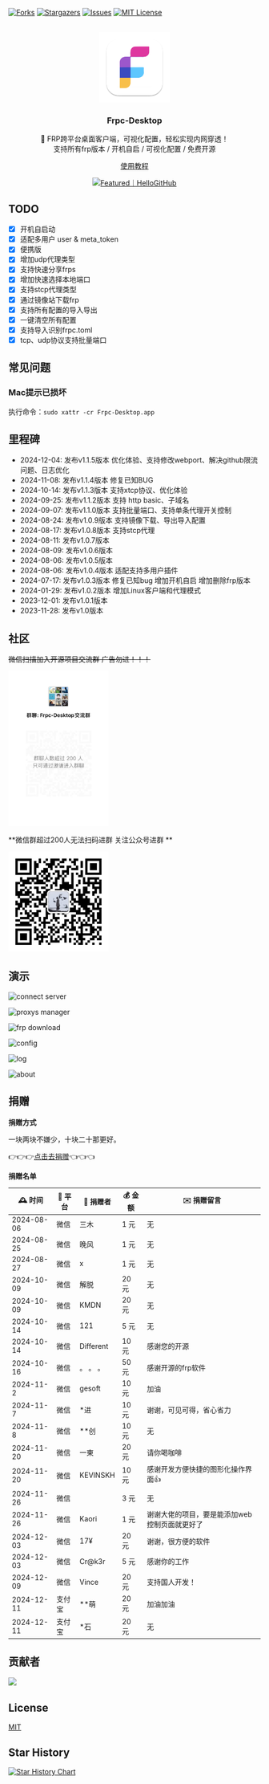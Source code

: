 <a name="readme-top"></a>

<!-- PROJECT SHIELDS -->
[![Forks][forks-shield]][forks-url]
[![Stargazers][stars-shield]][stars-url]
[![Issues][issues-shield]][issues-url]
[![MIT License][license-shield]][license-url]

<!-- PROJECT LOGO -->
<br />
<div align="center">
  <a href="https://github.com/luckjiawei/frpc-desktop">
    <img src="public/logo/pack/1024x1024.png" alt="Logo" width="140">
  </a>

<h3 align="center">Frpc-Desktop</h3>

  <p align="center">
    🎉 FRP跨平台桌面客户端，可视化配置，轻松实现内网穿透！
    <br />
    支持所有frp版本 / 开机自启 / 可视化配置 / 免费开源
  </p>

  <p><a href="https://jwinks.com/p/frp/#frp%E6%98%AF%E4%BB%80%E4%B9%88">使用教程</a></p>


<a href="https://hellogithub.com/repository/b0dc116e9f2e4b8188da5a6d3e1bd8a4" target="_blank"><img src="https://abroad.hellogithub.com/v1/widgets/recommend.svg?rid=b0dc116e9f2e4b8188da5a6d3e1bd8a4&claim_uid=8ZMOhz30mGJAHpa" alt="Featured｜HelloGitHub" style="width: 250px; height: 54px;" width="250" height="54" /></a>
</div>

## TODO

- [x] 开机自启动
- [x] 适配多用户 user & meta_token
- [x] 便携版
- [x] 增加udp代理类型
- [x] 支持快速分享frps
- [x] 增加快速选择本地端口
- [x] 支持stcp代理类型
- [x] 通过镜像站下载frp
- [x] 支持所有配置的导入导出
- [x] 一键清空所有配置
- [x] 支持导入识别frpc.toml
- [x] tcp、udp协议支持批量端口

## 常见问题

### Mac提示已损坏

执行命令：`sudo xattr -cr Frpc-Desktop.app`

## 里程碑

- 2024-12-04: 发布v1.1.5版本 优化体验、支持修改webport、解决github限流问题、日志优化
- 2024-11-08: 发布v1.1.4版本 修复已知BUG
- 2024-10-14: 发布v1.1.3版本 支持xtcp协议、优化体验
- 2024-09-25: 发布v1.1.2版本 支持 http basic、子域名
- 2024-09-07: 发布v1.1.0版本 支持批量端口、支持单条代理开关控制
- 2024-08-24: 发布v1.0.9版本 支持镜像下载、导出导入配置
- 2024-08-17: 发布v1.0.8版本 支持stcp代理
- 2024-08-11: 发布v1.0.7版本
- 2024-08-09: 发布v1.0.6版本
- 2024-08-06: 发布v1.0.5版本
- 2024-08-06: 发布v1.0.4版本 适配支持多用户插件
- 2024-07-17: 发布v1.0.3版本 修复已知bug 增加开机自启 增加删除frp版本
- 2024-01-29: 发布v1.0.2版本 增加Linux客户端和代理模式
- 2023-12-01: 发布v1.0.1版本
- 2023-11-28: 发布v1.0版本

## 社区

~~微信扫描加入开源项目交流群 广告勿进！！！~~

 <img src="screenshots/wechat-qr.png" alt="二维码" width="200">

**微信群超过200人无法扫码进群 关注公众号进群 **

 <img src="screenshots/mp_qr.jpg" alt="公众号二维码" width="200">

## 演示

![connect server](https://github.com/luckjiawei/frpc-desktop/blob/main/screenshots/conn.png?raw=true)

![proxys manager](https://github.com/luckjiawei/frpc-desktop/blob/main/screenshots/proxys.png?raw=true)

![frp download](https://github.com/luckjiawei/frpc-desktop/blob/main/screenshots/versions.png?raw=true)

![config](https://github.com/luckjiawei/frpc-desktop/blob/main/screenshots/config.png?raw=true)

![log](https://github.com/luckjiawei/frpc-desktop/blob/main/screenshots/log.png?raw=true)

![about](https://github.com/luckjiawei/frpc-desktop/blob/main/screenshots/about.png?raw=true)

## 捐赠

**捐赠方式**

一块两块不嫌少，十块二十那更好。

👉👉👉[点击去捐赠](https://jwinks.com/donate/)👈👈👈

**捐赠名单**

| 🕰 时间      | 📡 平台 | 🤲 捐赠者    | 💰 金额 | ✉️ 捐赠留言                  |
|------------|-------|-----------|-------|--------------------------|
| 2024-08-06 | 微信    | 三木        | 1 元   | 无                        |
| 2024-08-25 | 微信    | 晚风        | 1 元   | 无                        |
| 2024-08-27 | 微信    | x         | 1 元   | 无                        |
| 2024-10-09 | 微信    | 解脱        | 20 元  | 无                        |
| 2024-10-09 | 微信    | KMDN      | 20 元  | 无                        |
| 2024-10-14 | 微信    | 121       | 5 元   | 无                        |
| 2024-10-14 | 微信    | Different | 10 元  | 感谢您的开源                   |
| 2024-10-16 | 微信    | 。 。 。     | 50 元  | 感谢开源的frp软件               |
| 2024-11-2  | 微信    | gesoft    | 10 元  | 加油                       |
| 2024-11-7  | 微信    | *进        | 10 元  | 谢谢，可见可得，省心省力             |
| 2024-11-8  | 微信    | **创       | 10 元  | 无                        |
| 2024-11-20 | 微信    | 一東        | 20 元  | 请你喝咖啡                    |
| 2024-11-20 | 微信    | KEVINSKH  | 10 元  | 感谢开发方便快捷的图形化操作界面👍       |
| 2024-11-26 | 微信    |           | 3 元   | 无                        |
| 2024-11-26 | 微信    | Kaori     | 1 元   | 谢谢大佬的项目，要是能添加web控制页面就更好了 |
| 2024-12-03 | 微信    | 17¥       | 20 元  | 谢谢，很方便的软件                |
| 2024-12-03 | 微信    | Cr@k3r    | 5 元   | 感谢你的工作                   |
| 2024-12-09 | 微信    | Vince     | 20 元  | 支持国人开发！                  |
| 2024-12-11 | 支付宝   | **萌       | 20 元  | 加油加油                     |
| 2024-12-11 | 支付宝   | *石        | 20 元  | 无                        |

## 贡献者

<a href="https://github.com/luckjiawei/frpc-desktop/graphs/contributors">
  <img src="https://contrib.rocks/image?repo=luckjiawei/frpc-desktop" />
</a>

## License

[MIT](LICENSE)

## Star History

[![Star History Chart](https://api.star-history.com/svg?repos=luckjiawei/frpc-desktop&type=Date)](https://star-history.com/#luckjiawei/frpc-desktop&Date)
<!-- MARKDOWN LINKS & IMAGES -->

[forks-shield]: https://img.shields.io/github/forks/luckjiawei/frpc-desktop.svg?style=for-the-badge

[forks-url]: https://github.com/luckjiawei/frpc-desktop/network/members

[stars-shield]: https://img.shields.io/github/stars/luckjiawei/frpc-desktop.svg?style=for-the-badge

[stars-url]: https://github.com/luckjiawei/frpc-desktop/stargazers

[issues-shield]: https://img.shields.io/github/issues/luckjiawei/frpc-desktop.svg?style=for-the-badge

[issues-url]: https://github.com/luckjiawei/frpc-desktop/issues

[license-shield]: https://img.shields.io/github/license/luckjiawei/frpc-desktop.svg?style=for-the-badge

[license-url]: https://github.com/luckjiawei/frpc-desktop/blob/master/LICENSE
